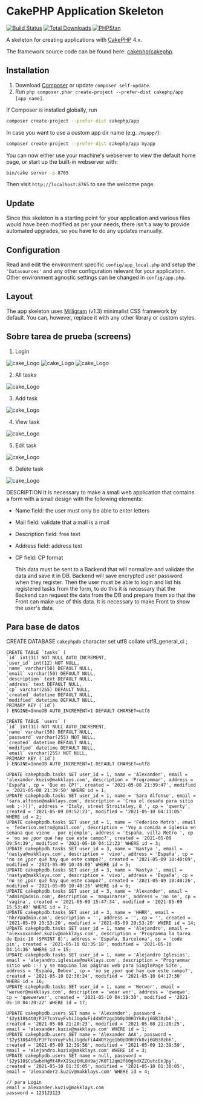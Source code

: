 # CakePHP Application Skeleton

[![Build Status](https://img.shields.io/github/workflow/status/cakephp/app/CakePHP%20App%20CI/master?style=flat-square)](https://github.com/cakephp/app/actions)
[![Total Downloads](https://img.shields.io/packagist/dt/cakephp/app.svg?style=flat-square)](https://packagist.org/packages/cakephp/app)
[![PHPStan](https://img.shields.io/badge/PHPStan-level%207-brightgreen.svg?style=flat-square)](https://github.com/phpstan/phpstan)

A skeleton for creating applications with [CakePHP](https://cakephp.org) 4.x.

The framework source code can be found here: [cakephp/cakephp](https://github.com/cakephp/cakephp).

## Installation

1. Download [Composer](https://getcomposer.org/doc/00-intro.md) or update `composer self-update`.
2. Run `php composer.phar create-project --prefer-dist cakephp/app [app_name]`.

If Composer is installed globally, run

```bash
composer create-project --prefer-dist cakephp/app
```

In case you want to use a custom app dir name (e.g. `/myapp/`):

```bash
composer create-project --prefer-dist cakephp/app myapp
```

You can now either use your machine's webserver to view the default home page, or start
up the built-in webserver with:

```bash
bin/cake server -p 8765
```

Then visit `http://localhost:8765` to see the welcome page.

## Update

Since this skeleton is a starting point for your application and various files
would have been modified as per your needs, there isn't a way to provide
automated upgrades, so you have to do any updates manually.

## Configuration

Read and edit the environment specific `config/app_local.php` and setup the
`'Datasources'` and any other configuration relevant for your application.
Other environment agnostic settings can be changed in `config/app.php`.

## Layout

The app skeleton uses [Milligram](https://milligram.io/) (v1.3) minimalist CSS
framework by default. You can, however, replace it with any other library or
custom styles.

## Sobre tarea de prueba (screens)

1. Login

![cake_Logo](https://github.com/makklays/cakephp/blob/main/webroot/img/cake_login.png)
![cake_Logo](https://github.com/makklays/cakephp/blob/main/webroot/img/cake_login2.png)
![cake_Logo](https://github.com/makklays/cakephp/blob/main/webroot/img/cake_users.png)

2. All tasks

![cake_Logo](https://github.com/makklays/cakephp/blob/main/webroot/img/cake_all.png)

3. Add task

![cake_Logo](https://github.com/makklays/cakephp/blob/main/webroot/img/cake_add.png)

4. View task

![cake_Logo](https://github.com/makklays/cakephp/blob/main/webroot/img/cake_view.png)

5. Edit task

![cake_Logo](https://github.com/makklays/cakephp/blob/main/webroot/img/cake_edit.png)

6. Delete task

![cake_Logo](https://github.com/makklays/cakephp/blob/main/webroot/img/cake_delete.png)

DESCRIPTION
It is necessary to make a small web application that contains a form with a small
design with the following elements:
- Name field: the user must only be able to enter letters
- Mail field: validate that a mail is a mail
- Description field: free text
- Address field: address text
- CP field: CP format

  This data must be sent to a Backend that will normalize and validate the data
  and save it in DB. Backend will save encrypted user password when they
  register.
  Then the user must be able to login and list his registered tasks from the form,
  to do this it is necessary that the Backend can request the data from the DB and
  prepare them so that the Front can make use of this data. It is necessary to
  make Front to show the user's data.

## Para base de datos

CREATE DATABASE `cakephpdb` character set utf8 collate utf8_general_ci ;

    CREATE TABLE `tasks` (
    `id` int(11) NOT NULL AUTO_INCREMENT,
    `user_id` int(12) NOT NULL,
    `name` varchar(50) DEFAULT NULL,
    `email` varchar(50) DEFAULT NULL,
    `description` text DEFAULT NULL,
    `address` text DEFAULT NULL,
    `cp` varchar(255) DEFAULT NULL,
    `created` datetime DEFAULT NULL,
    `modified` datetime DEFAULT NULL,
    PRIMARY KEY (`id`)
    ) ENGINE=InnoDB AUTO_INCREMENT=1 DEFAULT CHARSET=utf8

    CREATE TABLE `users` (
    `id` int(11) NOT NULL AUTO_INCREMENT,
    `name` varchar(50) DEFAULT NULL,
    `password` varchar(255) NOT NULL,
    `created` datetime DEFAULT NULL,
    `modified` datetime DEFAULT NULL,
    `email` varchar(255) NOT NULL,
    PRIMARY KEY (`id`)
    ) ENGINE=InnoDB AUTO_INCREMENT=1 DEFAULT CHARSET=utf8

    UPDATE cakephpdb.tasks SET user_id = 1, name = 'Alexander', email = 'alexander.kuziv@makklays.com', description = 'Programmar', address = 'España', cp = 'Que es CP?', created = '2021-05-08 21:39:47', modified = '2021-05-08 21:39:50' WHERE id = 1;
    UPDATE cakephpdb.tasks SET user_id = 1, name = 'Sara Alfonso', email = 'sara.alfonso@makklays.com', description = 'Crea el desaño para sitio web :-)))', address = 'Italy, street Stroiteley, 8 ', cp = 'qwerty', created = '2021-05-09 09:52:23', modified = '2021-05-10 04:11:05' WHERE id = 2;
    UPDATE cakephpdb.tasks SET user_id = 1, name = 'Federico Metro', email = 'federico.metro@gmail.com', description = 'Voy a comida e iglesia en semana que viene - por ejemplo', address = 'España, villa Metro ', cp = 'no se ¿por qué hay que este campo?', created = '2021-05-09 09:54:39', modified = '2021-05-10 04:12:23' WHERE id = 3;
    UPDATE cakephpdb.tasks SET user_id = 3, name = 'Nastya ', email = 'nastya@makklays.com', description = 'vivo', address = 'España', cp = 'no se ¿por qué hay que este campo?', created = '2021-05-09 10:40:09', modified = '2021-05-09 10:40:09' WHERE id = 5;
    UPDATE cakephpdb.tasks SET user_id = 3, name = 'Nastya ', email = 'nastya@makklays.com', description = 'vivo', address = 'España', cp = 'no se ¿por qué hay que este campo?', created = '2021-05-09 10:40:26', modified = '2021-05-09 10:40:26' WHERE id = 6;
    UPDATE cakephpdb.tasks SET user_id = 3, name = 'Alexander', email = 'admin@admin.com', description = 'maquinarse', address = 'no se', cp = 'vagina', created = '2021-05-09 15:47:34', modified = '2021-05-09 15:53:49' WHERE id = 7;
    UPDATE cakephpdb.tasks SET user_id = 3, name = 'HHRR', email = 'hhrr@admin.com', description = '', address = '', cp = '', created = '2021-05-09 20:53:20', modified = '2021-05-09 20:53:20' WHERE id = 14;
    UPDATE cakephpdb.tasks SET user_id = 1, name = 'Alejandro', email = 'alexxxxander.kuziv@makklays.com', description = 'Programma la tarea de Epic-18 (SPRINT 8)', address = 'España, Barcelona', cp = 'code pin', created = '2021-05-10 02:35:18', modified = '2021-05-10 04:14:36' WHERE id = 15;
    UPDATE cakephpdb.tasks SET user_id = 1, name = 'Alejandro Iglesias', email = 'alejandro.iglesias@makklays.com', description = 'Programmar sitio web :-) y se maquina las páginas web para SinglePage Site', address = 'España, Deben', cp = 'no se ¿por qué hay que este campo?', created = '2021-05-10 02:36:24', modified = '2021-05-10 04:17:30' WHERE id = 16;
    UPDATE cakephpdb.tasks SET user_id = 1, name = 'Werwer', email = 'werwer@makklays.com', description = 'wear wer', address = 'qweqwe', cp = 'qwewerwer', created = '2021-05-10 04:19:30', modified = '2021-05-10 04:20:22' WHERE id = 17;

    UPDATE cakephpdb.users SET name = 'Alexander', password = '$2y$10$4t0/PJF7coYuyFvhiJUgduFi44WOYzgq1b0pD0H3Yk8vj6GB30zb6', created = '2021-05-08 21:20:23', modified = '2021-05-08 21:20:25', email = 'alexander.kuziv@makklays.com' WHERE id = 1;
    UPDATE cakephpdb.users SET name = 'Alexander AAA', password = '$2y$10$4t0/PJF7coYuyFvhiJUgduFi44WOYzgq1b0pD0H3Yk8vj6GB30zb6', created = '2021-05-09 12:39:56', modified = '2021-05-09 12:39:59', email = 'alejandro.kuziv@makklays.com' WHERE id = 3;
    UPDATE cakephpdb.users SET name = null, password = '$2y$10$CuSwbeHgMt4RvXISxzQHLOH9aj7K0T12qm2f60ghdXZZOutcEeJpy', created = '2021-05-10 01:30:05', modified = '2021-05-10 01:30:05', email = 'alexander2.kuziv@makklays.com' WHERE id = 4;

    // para Login
    email = alexander.kuziv@makklays.com
    password = 123123123

